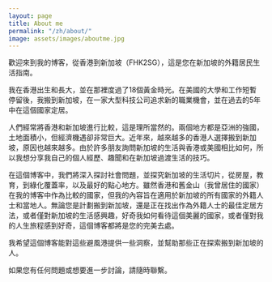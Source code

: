 ```yaml
---
layout: page
title: About me
permalink: "/zh/about/"
image: assets/images/aboutme.jpg
---
```


歡迎來到我的博客，從香港到新加坡（FHK2SG），這是您在新加坡的外籍居民生活指南。

我在香港出生和長大，並在那裡度過了18個黃金時光。在美國的大學和工作短暫停留後，我搬到新加坡，在一家大型科技公司追求新的職業機會，並在過去的5年中在這個國家定居。

人們經常將香港和新加坡進行比較，這是理所當然的。兩個地方都是亞洲的強國，土地面積小，但經濟機遇卻非常巨大。近年來，越來越多的香港人選擇搬到新加坡，原因也越來越多。由於許多朋友詢問新加坡的生活與香港或美國相比如何，所以我想分享我自己的個人經歷、趣聞和在新加坡過渡生活的技巧。

在這個博客中，我們將深入探討社會問題，並探究新加坡的生活切片，從房屋，教育，到綠化覆蓋率，以及最好的點心地方。雖然香港和舊金山（我曾居住的國家）在我的博客中作為比較的國家，但我的內容旨在適用於新加坡的所有國家的外籍人士和當地人。無論您是計劃搬到新加坡，還是正在找出作為外籍人士的最佳定居方法，或者僅對新加坡的生活感興趣，好奇我如何看待這個美麗的國家，或者僅對我的人生旅程感到好奇，這個博客都將是您的完美去處。

我希望這個博客能對這些避風港提供一些洞察，並幫助那些正在探索搬到新加坡的人。

如果您有任何問題或想要進一步討論，請隨時聯繫。
